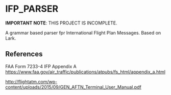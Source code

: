 # IFP_PARSER

**IMPORTANT NOTE**: THIS PROJECT IS INCOMPLETE.

A grammar based parser fpr International Flight Plan Messages. Based on Lark.

## References

FAA Form 7233-4 IFP Appendix A
<https://www.faa.gov/air_traffic/publications/atpubs/fs_html/appendix_a.html>

<http://flightatm.com/wp-content/uploads/2015/09/GEN_AFTN_Terminal_User_Manual.pdf>
